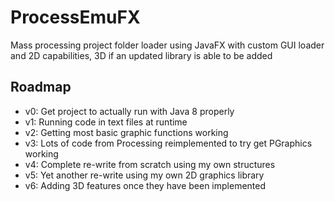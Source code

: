# ProcessEmuFX

Mass processing project folder loader using JavaFX with custom GUI loader and 2D capabilities, 3D if an updated library is able to be added

## Roadmap

* v0: Get project to actually run with Java 8 properly
* v1: Running code in text files at runtime
* v2: Getting most basic graphic functions working
* v3: Lots of code from Processing reimplemented to try get PGraphics working
* v4: Complete re-write from scratch using my own structures
* v5: Yet another re-write using my own 2D graphics library
* v6: Adding 3D features once they have been implemented
